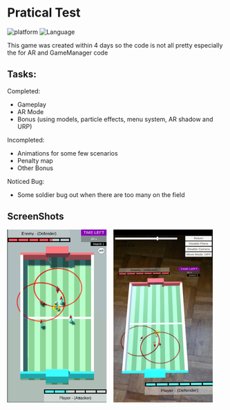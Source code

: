# Pratical Test
![platform](https://img.shields.io/badge/Platform-Unity-yellow.svg)
![Language](https://img.shields.io/badge/Language-C%23-orange.svg)

This game was created within 4 days so the code is not all pretty especially the for AR and GameManager code

## Tasks:
Completed:
- Gameplay
- AR Mode
- Bonus (using models, particle effects, menu system, AR shadow and URP)

Incompleted:
- Animations for some few scenarios
- Penalty map
- Other Bonus

Noticed Bug:
- Some soldier bug out when there are too many on the field

## ScreenShots
<img src="Images/ss1.png" height='400x' width='230x'/>&nbsp;&nbsp;&nbsp;&nbsp;<img src="Images/ss2.jpg" height='400x' width='230x'/>
